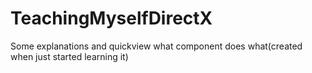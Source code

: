 # TeachingMyselfDirectX
 Some explanations and quickview what component does what(created when just started learning it)
